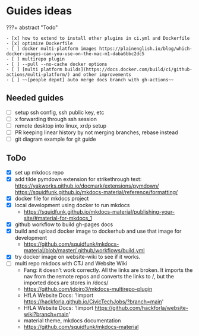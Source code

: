 # Guides ideas

???+ abstract "Todo"

    - [x] how to extend to install other plugins in ci.yml and Dockerfile
    - [x] optimize Dockerfile
    - [ ] docker multi-platform images https://plainenglish.io/blog/which-docker-images-can-you-use-on-the-mac-m1-daba6bbc2dc5
    - [ ] multirepo plugin
    - [ ] --pull --no-cache docker options
    - [ ] [multi platform builds](https://docs.docker.com/build/ci/github-actions/multi-platform/) and other improvements
    - [ ] ~~[people depot] auto merge docs branch with gh-actions~~

## Needed guides
- [ ] setup ssh config, ssh public key, etc
- [ ] x forwarding through ssh session
- [ ] remote desktop into linux, xrdp setup
- [ ] PR keeping linear history by not merging branches, rebase instead
- [ ] git diagram example for git guide

## ToDo
- [x] set up mkdocs repo
- [x] add tilde pymdown extension for strikethrough text: https://yakworks.github.io/docmark/extensions/pymdown/ https://squidfunk.github.io/mkdocs-material/reference/formatting/
- [x] docker file for mkdocs project
- [x] local development using docker to run mkdocs
  - https://squidfunk.github.io/mkdocs-material/publishing-your-site/#material-for-mkdocs_1
- [x] github workflow to build gh-pages docs
- [x] build and upload docker image to dockerhub and use that image for development
  - https://github.com/squidfunk/mkdocs-material/blob/master/.github/workflows/build.yml
- [x] try docker image on website-wiki to see if it works.
- [ ] multi repo mkdocs with CTJ and Website Wiki
  - Fang: it doesn't work correctly. All the links are broken. It imports the nav from the remote repos and converts the links to <remote>/<docname>, but the imported docs are stores in <remote>/docs/<docname>
  - https://github.com/jdoiro3/mkdocs-multirepo-plugin
  - HfLA Website Docs: '!import https://hackforla.github.io/CivicTechJobs/?branch=main'
  - HfLA Website Docs: '!import https://github.com/hackforla/website-wiki?branch=main'
  - material theme, mkdocs documentation
  - https://github.com/squidfunk/mkdocs-material
